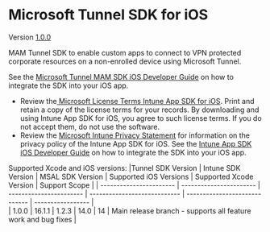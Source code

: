 # Microsoft Tunnel SDK for iOS 

Version [1.0.0](https://github.com/msintuneappsdk/ms-intune-tunnel-sdk-ios)

MAM Tunnel SDK to enable custom apps to connect to VPN protected corporate resources on a non-enrolled device using Microsoft Tunnel.

See the [Microsoft Tunnel MAM SDK iOS Developer Guide](https://docs.microsoft.com/en-us/) on how to integrate the SDK into your iOS app.

- Review the[ Microsoft License Terms Intune App SDK for iOS](https://github.com/msintuneappsdk/ms-intune-app-sdk-ios/blob/main/Microsoft%20License%20Terms%20Intune%20App%20SDK%20for%20iOS.pdf). Print and retain a copy of the license terms for your records. By downloading and using Intune App SDK for iOS, you agree to such license terms. If you do not accept them, do not use the software.
- Review the [Microsoft Intune Privacy Statement](https://www.microsoft.com/en-us/trust-center/privacy/data-location?rtc=1) for information on the privacy policy of the Intune App SDK for iOS.
See the [Intune App SDK iOS Developer Guide](https://learn.microsoft.com/en-us/mem/intune/developer/app-sdk-ios) on how to integrate the SDK into your iOS app.

Supported Xcode and iOS versions:
|Tunnel SDK Version | Intune SDK Version  | MSAL SDK Version  | Supported iOS Versions  | Supported Xcode Version | Support Scope |
| ----------------------- | ----------------------- | ----------------------- | ---------------------------- | -----------------------------  | ----------------- |                         
| 1.0.0                     | 16.1.1                     | 1.2.3              | 14.0                               | 14                                       | Main release branch - supports all feature work and bug fixes |
